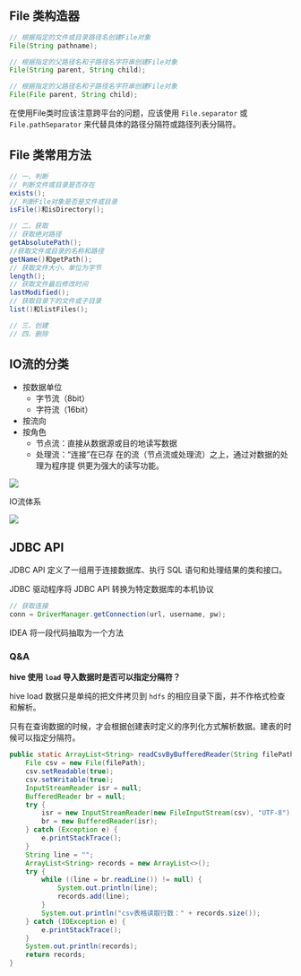 

## File 类构造器

```java
// 根据指定的文件或目录路径名创建File对象
File(String pathname);

// 根据指定的父路径名和子路径名字符串创建File对象
File(String parent, String child);

// 根据指定的父路径名和子路径名字符串创建File对象
File(File parent, String child);
```

在使用File类时应该注意跨平台的问题，应该使用 `File.separator` 或 `File.pathSeparator` 来代替具体的路径分隔符或路径列表分隔符。



## File 类常用方法

```java
// 一、判断
// 判断文件或目录是否存在
exists();
// 判断File对象是否是文件或目录
isFile()和isDirectory();

// 二、获取
// 获取绝对路径
getAbsolutePath();
//获取文件或目录的名称和路径
getName()和getPath();
// 获取文件大小，单位为字节
length();
// 获取文件最后修改时间
lastModified();
// 获取目录下的文件或子目录
list()和listFiles();

// 三、创建
// 四、删除
```



## IO流的分类

- 按数据单位
  - 字节流（8bit）
  - 字符流（16bit）
- 按流向
- 按角色
  - 节点流：直接从数据源或目的地读写数据
  - 处理流：“连接”在已存 在的流（节点流或处理流）之上，通过对数据的处理为程序提 供更为强大的读写功能。

![](https://notes2021.oss-cn-beijing.aliyuncs.com/2021/image-20230402232912648.png)



IO流体系

![](https://notes2021.oss-cn-beijing.aliyuncs.com/2021/image-20230402233007223.png)













## JDBC API

JDBC API 定义了一组用于连接数据库、执行 SQL 语句和处理结果的类和接口。

JDBC 驱动程序将 JDBC API 转换为特定数据库的本机协议



```java
// 获取连接
conn = DriverManager.getConnection(url, username, pw);
```





IDEA 将一段代码抽取为一个方法





### Q&A

**hive 使用 `load` 导入数据时是否可以指定分隔符？**

hive load 数据只是单纯的把文件拷贝到 `hdfs` 的相应目录下面，并不作格式检查和解析。

只有在查询数据的时候，才会根据创建表时定义的序列化方式解析数据。建表的时候可以指定分隔符。





```java
public static ArrayList<String> readCsvByBufferedReader(String filePath) {
    File csv = new File(filePath);
    csv.setReadable(true);
    csv.setWritable(true);
    InputStreamReader isr = null;
    BufferedReader br = null;
    try {
        isr = new InputStreamReader(new FileInputStream(csv), "UTF-8");
        br = new BufferedReader(isr);
    } catch (Exception e) {
        e.printStackTrace();
    }
    String line = "";
    ArrayList<String> records = new ArrayList<>();
    try {
        while ((line = br.readLine()) != null) {
            System.out.println(line);
            records.add(line);
        }
        System.out.println("csv表格读取行数：" + records.size());
    } catch (IOException e) {
        e.printStackTrace();
    }
    System.out.println(records);
    return records;
}
```

























































































 
